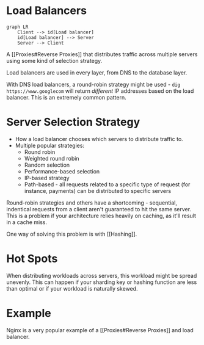 # Load Balancers

```mermaid
graph LR
	Client --> id[Load balancer]
	id[Load balancer] --> Server
	Server --> Client
```

A [[Proxies#Reverse Proxies]] that distributes traffic across multiple servers using some kind of selection strategy.

Load balancers are used in every layer, from DNS to the database layer.

With DNS load balancers, a round-robin strategy might be used - `dig https://www.googlecom` will return _different_ IP addresses based on the load balancer. This is an extremely common pattern.

# Server Selection Strategy
- How a load balancer chooses which servers to distribute traffic to. 
- Multiple popular strategies:
	- Round robin
	- Weighted round robin
	- Random selection
	- Performance-based selection
	- IP-based strategy
	- Path-based - all requests related to a specific type of request (for instance, payments) can be distributed to specific servers

Round-robin strategies and others have a shortcoming - sequential, indentical requests from a client aren't guaranteed to hit the same server. This is a problem if your architecture relies heavily on caching, as it'll result in a cache miss. 

One way of solving this problem is with [[Hashing]].

# Hot Spots
When distributing workloads across servers, this workload might be spread unevenly. This can happen if your sharding key or hashing function are less than optimal or if your workload is naturally skewed.

# Example
Nginx is a very popular example of a [[Proxies#Reverse Proxies]] and load balancer.
